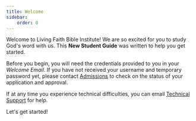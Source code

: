 ```yaml
---
title: Welcome
sidebar:
    order: 0
---
```


Welcome to Living Faith Bible Institute! We are so excited for you to study God's word with us.
This **New Student Guide** was written to help you get started.

Before you begin, you will need the credentials provided to you in your *Welcome Email*. If you 
have not received your username and temporary password yet, please contact [Admissions](mailto:admissions@lfbi.org) 
to check on the status of your application and approval.

If at any time you experience technical difficulties, you can email [Technical Support](mailto:tech@lfbi.org) for help.

Let's get started!